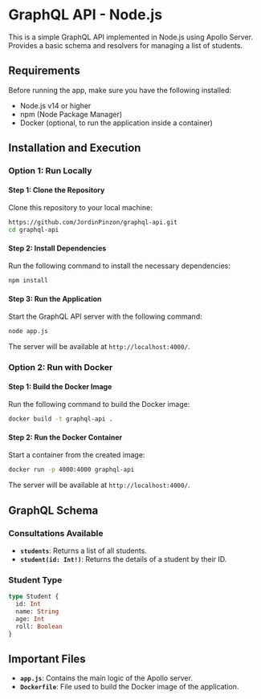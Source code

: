 # GraphQL API - Node.js

This is a simple GraphQL API implemented in Node.js using Apollo Server. Provides a basic schema and resolvers for managing a list of students.

## Requirements

Before running the app, make sure you have the following installed:

- Node.js v14 or higher
- npm (Node Package Manager)
- Docker (optional, to run the application inside a container)

## Installation and Execution

### Option 1: Run Locally

#### Step 1: Clone the Repository

Clone this repository to your local machine:

```bash
https://github.com/JordinPinzon/graphql-api.git
cd graphql-api
```

#### Step 2: Install Dependencies

Run the following command to install the necessary dependencies:

```bash
npm install
```

#### Step 3: Run the Application

Start the GraphQL API server with the following command:

```bash
node app.js
```

The server will be available at `http://localhost:4000/`.

### Option 2: Run with Docker

#### Step 1: Build the Docker Image

Run the following command to build the Docker image:

```bash
docker build -t graphql-api .
```

#### Step 2: Run the Docker Container

Start a container from the created image:

```bash
docker run -p 4000:4000 graphql-api
```

The server will be available at `http://localhost:4000/`.

## GraphQL Schema
### Consultations Available

- **`students`**: Returns a list of all students.
- **`student(id: Int!)`**: Returns the details of a student by their ID.

### Student Type

```graphql
type Student {
  id: Int
  name: String
  age: Int
  roll: Boolean
}
```

## Important Files

- **`app.js`**: Contains the main logic of the Apollo server.
- **`Dockerfile`**: File used to build the Docker image of the application.
